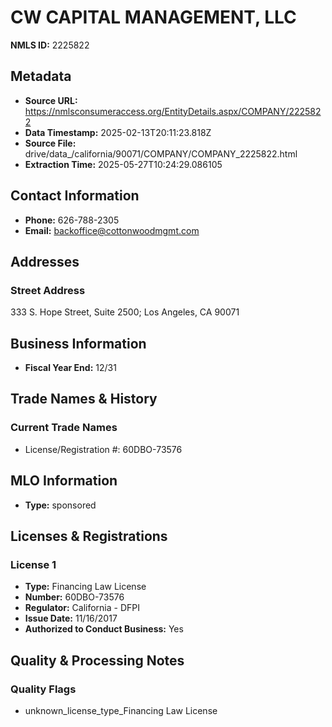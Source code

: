 # CW CAPITAL MANAGEMENT, LLC

**NMLS ID:** 2225822

## Metadata
- **Source URL:** https://nmlsconsumeraccess.org/EntityDetails.aspx/COMPANY/2225822
- **Data Timestamp:** 2025-02-13T20:11:23.818Z
- **Source File:** drive/data_/california/90071/COMPANY/COMPANY_2225822.html
- **Extraction Time:** 2025-05-27T10:24:29.086105

## Contact Information
- **Phone:** 626-788-2305
- **Email:** backoffice@cottonwoodmgmt.com

## Addresses
### Street Address
333 S. Hope Street, Suite 2500; Los Angeles, CA 90071

## Business Information
- **Fiscal Year End:** 12/31

## Trade Names & History
### Current Trade Names
- License/Registration #: 60DBO-73576

## MLO Information
- **Type:** sponsored

## Licenses & Registrations

### License 1
- **Type:** Financing Law License
- **Number:** 60DBO-73576
- **Regulator:** California - DFPI
- **Issue Date:** 11/16/2017
- **Authorized to Conduct Business:** Yes

## Quality & Processing Notes
### Quality Flags
- unknown_license_type_Financing Law License
